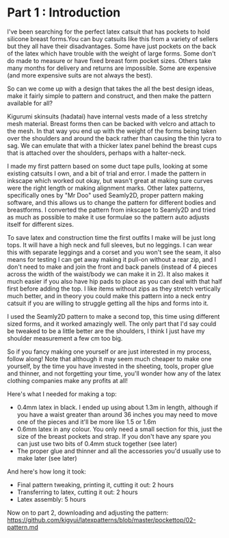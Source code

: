 # Part 1 : Introduction

I've been searching for the perfect latex catsuit that has pockets to hold silicone breast forms.You can buy catsuits like this from a variety of sellers but they all have their disadvantages. Some have just pockets on the back of the latex which have trouble with the weight of large forms. Some don't do made to measure or have fixed breast form pocket sizes. Others take many months for delivery and returns are impossible. Some are expensive (and more expensive suits are not always the best).

So can we come up with a design that takes the all the best design ideas, make it fairly simple to pattern and construct, and then make the pattern available for all?

Kigurumi skinsuits (hadatai) have internal vests made of a less stretchy mesh material. Breast forms then can be backed with velcro and attach to the mesh. In that way you end up with the weight of the forms being taken over the shoulders and around the back rather than causing the thin lycra to sag. We can emulate that with a thicker latex panel behind the breast cups that is attached over the shoulders, perhaps with a halter-neck.

I made my first pattern based on some duct tape pulls, looking at some existing catsuits I own, and a bit of trial and error. I made the pattern in inkscape which worked out okay, but wasn't great at making sure curves were the right length or making alignment marks. Other latex patterns, specifically ones by "Mr Doo" used Seamly2D, proper pattern making software, and this allows us to change the pattern for different bodies and breastforms. I converted the pattern from inkscape to Seamly2D and tried as much as possible to make it use formulae so the pattern auto adjusts itself for different sizes.

To save latex and construction time the first outfits I make will be just long tops.  It will have a high neck and full sleeves, but no leggings. I can wear this with separate leggings and a corset and you won't see the seam, it also means for testing I can get away making it pull-on without a rear zip, and I don't need to make and join the front and back panels (instead of 4 pieces across the width of the waist/body we can make it in 2). It also makes it much easier if you also have hip pads to place as you can deal with that half first before adding the top. I like items without zips as they stretch vertically much better, and in theory you could make this pattern into a neck entry catsuit if you are willing to struggle getting all the hips and forms into it.

I used the Seamly2D pattern to make a second top, this time using different sized forms, and it worked
amazingly well. The only part that I'd say could be tweaked to be a little better are the shoulders, I think I just have my shoulder measurement a few cm too big.

So if you fancy making one yourself or are just interested in my process, follow along! Note that although it may seem much cheaper to make one yourself, by the time you have invested in the sheeting, tools, proper glue and thinner, and not forgetting your time, you'll wonder how any of the latex clothing companies make any profits at all!

Here's what I needed for making a top:

* 0.4mm latex in black. I ended up using about 1.3m in length, although if you have a waist greater than around 36 inches you may need to move one of the pieces and it'll be more like 1.5 or 1.6m
* 0.6mm latex in any colour.  You only need a small section for this, just the size of the breast pockets and strap. If you don't have any spare you can just use two bits of 0.4mm stuck together (see later)
* The proper glue and thinner and all the accessories you'd usually use to make later (see later)

And here's how long it took:

* Final pattern tweaking, printing it, cutting it out: 2 hours
* Transferring to latex, cutting it out: 2 hours
* Latex assembly: 5 hours

Now on to part 2, downloading and adjusting the pattern: https://github.com/kigyui/latexpatterns/blob/master/pockettop/02-pattern.md
